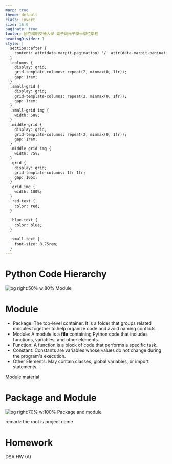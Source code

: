 ```yaml
---
marp: true
theme: default
class: invert
size: 16:9
paginate: true
footer: 國立陽明交通大學 電子與光子學士學位學程
headingDivider: 1
style: |
  section::after {
    content: attr(data-marpit-pagination) '/' attr(data-marpit-pagination-total);
  }
  .columns {
    display: grid;
    grid-template-columns: repeat(2, minmax(0, 1fr));
    gap: 1rem;
  }
  .small-grid {
    display: grid;
    grid-template-columns: repeat(2, minmax(0, 1fr));
    gap: 1rem;
  }
  .small-grid img {
    width: 50%;
  }
  .middle-grid {
    display: grid;
    grid-template-columns: repeat(2, minmax(0, 1fr));
    gap: 1rem;
  }
  .middle-grid img {
    width: 75%;
  }
  .grid {
    display: grid;
    grid-template-columns: 1fr 1fr;
    gap: 10px;
  }
  .grid img {
    width: 100%;
  }
  .red-text {
    color: red;
  }
  
  .blue-text {
    color: blue;  
  }

  .small-text {
    font-size: 0.75rem;
  }
---
```

# Python Code Hierarchy
![bg right:50% w:80% Module](https://www.beejok.com/tutorial_python_intermediate/img/packages_intro-01.jpg)

# Module
- Package: The top-level container. It is a folder that groups related modules together to help organize code and avoid naming conflicts.
- Module: A module is a **file** containing Python code that includes functions, variables, and other elements.
- Function: A function is a block of code that performs a specific task.
- Constant: Constants are variables whose values do not change during the program's execution.
- Other Elements: May contain classes, global variables, or import statements.

[Module material](https://github.com/mingfujacky/Lecture-Python/blob/main/2_python_middle/K_module.ipynb)

# Package and Module
![bg right:70% w:100% Package and module](https://images.squarespace-cdn.com/content/v1/590eeff5b8a79b2147a783be/3a8a5a39-1cbb-43a5-82ad-f4c49da41daf/Picture+1.png?format=2500w)

remark: the root is project name

# Homework
DSA HW (A)